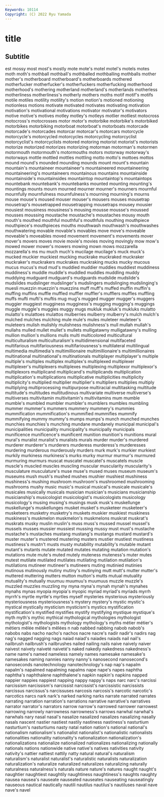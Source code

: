 ```yaml
---
Keywords: 10114
Copyright: (C) 2022 Ryu Yamada
---
```



# title

## Subtitle
est mossy most most's mostly mote mote's
motel motel's motels motes moth moth's mothball mothball's mothballed mothballing
mothballs mother mother's motherboard motherboard's motherboards mothered motherfucker motherfucker's motherfuckers
motherfucking motherhood motherhood's mothering motherland motherland's motherlands motherless motherliness motherliness's
motherly mothers moths motif motif's motifs motile motiles motility motility's
motion motion's motioned motioning motionless motions motivate motivated motivates motivating
motivation motivation's motivational motivations motivator motivator's motivators motive motive's motives
motley motley's motleys motlier motliest motocross motocross's motocrosses motor motor's
motorbike motorbike's motorbiked motorbikes motorbiking motorboat motorboat's motorboats motorcade motorcade's
motorcades motorcar motorcar's motorcars motorcycle motorcycle's motorcycled motorcycles motorcycling motorcyclist
motorcyclist's motorcyclists motored motoring motorist motorist's motorists motorize motorized motorizes
motorizing motorman motorman's motormen motormouth motormouth's motormouths motors motorway motorway's
motorways mottle mottled mottles mottling motto motto's mottoes mottos mound
mound's mounded mounding mounds mount mount's mountain mountain's mountaineer mountaineer's
mountaineered mountaineering mountaineering's mountaineers mountainous mountains mountainside mountainside's mountainsides mountaintop
mountaintop's mountaintops mountebank mountebank's mountebanks mounted mounting mounting's mountings mounts
mourn mourned mourner mourner's mourners mournful mournfully mournfulness mournfulness's mourning
mourning's mourns mouse mouse's moused mouser mouser's mousers mouses mousetrap
mousetrap's mousetrapped mousetrapping mousetraps mousey mousier mousiest mousiness mousiness's mousing
mousse mousse's moussed mousses moussing moustache moustache's moustaches mousy mouth
mouth's mouthed mouthful mouthful's mouthfuls mouthing mouthpiece mouthpiece's mouthpieces mouths
mouthwash mouthwash's mouthwashes mouthwatering movable movable's movables move move's moveable
moveable's moveables moved movement movement's movements mover mover's movers moves
movie movie's movies moving movingly mow mow's mowed mower mower's
mowers mowing mown mows mozzarella mozzarella's ms mu much much's
mucilage mucilage's muck muck's mucked muckier muckiest mucking muckrake muckraked
muckraker muckraker's muckrakers muckrakes muckraking mucks mucky mucous mucus mucus's
mud mud's muddied muddier muddies muddiest muddiness muddiness's muddle muddle's
muddled muddles muddling muddy muddying mudguard mudguard's mudguards mudslide mudslide's
mudslides mudslinger mudslinger's mudslingers mudslinging mudslinging's muesli muezzin muezzin's muezzins
muff muff's muffed muffin muffin's muffing muffins muffle muffled muffler
muffler's mufflers muffles muffling muffs mufti mufti's muftis mug mug's
mugged mugger mugger's muggers muggier muggiest mugginess mugginess's mugging mugging's
muggings muggle muggle's muggles muggy mugs mukluk mukluk's mukluks mulatto
mulatto's mulattoes mulattos mulberries mulberry mulberry's mulch mulch's mulched mulches
mulching mule mule's mules muleteer muleteer's muleteers mulish mulishly mulishness
mulishness's mull mullah mullah's mullahs mulled mullet mullet's mullets mulligatawny
mulligatawny's mulling mullion mullion's mullions mulls multi multicolored multicultural multiculturalism
multiculturalism's multidimensional multifaceted multifarious multifariousness multifariousness's multilateral multilingual multimedia multimedia's
multimillionaire multimillionaire's multimillionaires multinational multinational's multinationals multiplayer multiplayer's multiple multiple's
multiples multiplex multiplex's multiplexed multiplexer multiplexer's multiplexers multiplexes multiplexing multiplexor
multiplexor's multiplexors multiplicand multiplicand's multiplicands multiplication multiplication's multiplications multiplicative multiplicities
multiplicity multiplicity's multiplied multiplier multiplier's multipliers multiplies multiply multiplying multiprocessing
multipurpose multiracial multitasking multitude multitude's multitudes multitudinous multivariate multiverse multiverse's
multiverses multivitamin multivitamin's multivitamins mum mumble mumble's mumbled mumbler mumbler's
mumblers mumbles mumbling mummer mummer's mummers mummery mummery's mummies mummification
mummification's mummified mummifies mummify mummifying mummy mummy's mumps mumps's munch
munched munches munchies munchies's munching mundane mundanely municipal municipal's municipalities
municipality municipality's municipally municipals munificence munificence's munificent munition munition's munitions
mural mural's muralist muralist's muralists murals murder murder's murdered murderer
murderer's murderers murderess murderess's murderesses murdering murderous murderously murders murk
murk's murkier murkiest murkily murkiness murkiness's murks murky murmur murmur's
murmured murmuring murmurs muscat muscatel muscatel's muscatels muscle muscle's muscled
muscles muscling muscular muscularity muscularity's musculature musculature's muse muse's mused
muses museum museum's museums mush mush's mushed mushes mushier mushiest
mushiness mushiness's mushing mushroom mushroom's mushroomed mushrooming mushrooms mushy music
music's musical musical's musicale musicale's musicales musically musicals musician musician's
musicians musicianship musicianship's musicologist musicologist's musicologists musicology musicology's musing musing's
musings musk musk's muskellunge muskellunge's muskellunges musket musket's musketeer musketeer's
musketeers musketry musketry's muskets muskier muskiest muskiness muskiness's muskmelon muskmelon's
muskmelons muskrat muskrat's muskrats musky muslin muslin's muss muss's mussed
mussel mussel's mussels musses mussier mussiest mussing mussy must must's
mustache mustache's mustaches mustang mustang's mustangs mustard mustard's muster muster's
mustered mustering musters mustier mustiest mustiness mustiness's mustn't musts musty
mutability mutability's mutable mutant mutant's mutants mutate mutated mutates mutating
mutation mutation's mutations mute mute's muted mutely muteness muteness's muter
mutes mutest mutilate mutilated mutilates mutilating mutilation mutilation's mutilations mutineer
mutineer's mutineers muting mutinied mutinies mutinous mutinously mutiny mutiny's mutinying
mutt mutt's mutter mutter's muttered muttering mutters mutton mutton's mutts
mutual mutuality mutuality's mutually muumuu muumuu's muumuus muzzle muzzle's muzzled
muzzles muzzling my myna myna's mynah mynah's mynahes mynahs mynas
myopia myopia's myopic myriad myriad's myriads myrrh myrrh's myrtle myrtle's
myrtles myself mysteries mysterious mysteriously mysteriousness mysteriousness's mystery mystery's mystic
mystic's mystical mystically mysticism mysticism's mystics mystification mystification's mystified mystifies
mystify mystifying mystique mystique's myth myth's mythic mythical mythological mythologies
mythologist mythologist's mythologists mythology mythology's myths métier métier's métiers mêlée
mêlée's mêlées n nab nabbed nabbing nabob nabob's nabobs nabs
nacho nacho's nachos nacre nacre's nadir nadir's nadirs nag nag's
nagged nagging nags naiad naiad's naiades naiads nail nail's nailbrush
nailbrush's nailbrushes nailed nailing nails naive naively naiver naivest naivety
naiveté naiveté's naked nakedly nakedness nakedness's name name's named nameless
namely names namesake namesake's namesakes naming nannies nanny nanny's nanosecond
nanosecond's nanoseconds nanotechnology nanotechnology's nap nap's napalm napalm's napalmed napalming
napalms nape nape's napes naphtha naphtha's naphthalene naphthalene's napkin napkin's
napkins napped nappier nappies nappiest napping nappy nappy's naps narc
narc's narcissi narcissism narcissism's narcissist narcissist's narcissistic narcissists narcissus narcissus's
narcissuses narcosis narcosis's narcotic narcotic's narcotics narcs nark nark's narked
narking narks narrate narrated narrates narrating narration narration's narrations narrative
narrative's narratives narrator narrator's narrators narrow narrow's narrowed narrower narrowest
narrowing narrowly narrowness narrowness's narrows narwhal narwhal's narwhals nary nasal
nasal's nasalize nasalized nasalizes nasalizing nasally nasals nascent nastier nastiest
nastily nastiness nastiness's nasturtium nasturtium's nasturtiums nasty natal nation nation's
national national's nationalism nationalism's nationalist nationalist's nationalistic nationalists nationalities nationality
nationality's nationalization nationalization's nationalizations nationalize nationalized nationalizes nationalizing nationally nationals
nations nationwide native native's natives nativities nativity nativity's nattier nattiest
nattily natty natural natural's naturalism naturalism's naturalist naturalist's naturalistic naturalists
naturalization naturalization's naturalize naturalized naturalizes naturalizing naturally naturalness naturalness's naturals
nature nature's natures naught naught's naughtier naughtiest naughtily naughtiness naughtiness's
naughts naughty nausea nausea's nauseate nauseated nauseates nauseating nauseatingly nauseous
nautical nautically nautili nautilus nautilus's nautiluses naval nave nave's navel
